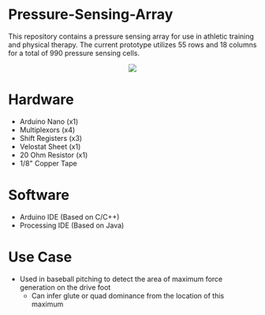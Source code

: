 # Pressure-Sensing-Array
This repository contains a pressure sensing array for use in athletic training and physical therapy. The current prototype utilizes 55 rows and 18 columns for a total of 990 pressure sensing cells.

<p align="center">
<img src="https://user-images.githubusercontent.com/68760258/217044044-6bf80f1d-7237-4d92-9b89-ca977e1e6d9a.gif">
</p>

# Hardware
- Arduino Nano (x1)
- Multiplexors (x4)
- Shift Registers (x3)
- Velostat Sheet (x1)
- 20 Ohm Resistor (x1)
- 1/8" Copper Tape

# Software
- Arduino IDE (Based on C/C++)
- Processing IDE (Based on Java)

# Use Case
- Used in baseball pitching to detect the area of maximum force generation on the drive foot 
  - Can infer glute or quad dominance from the location of this maximum

